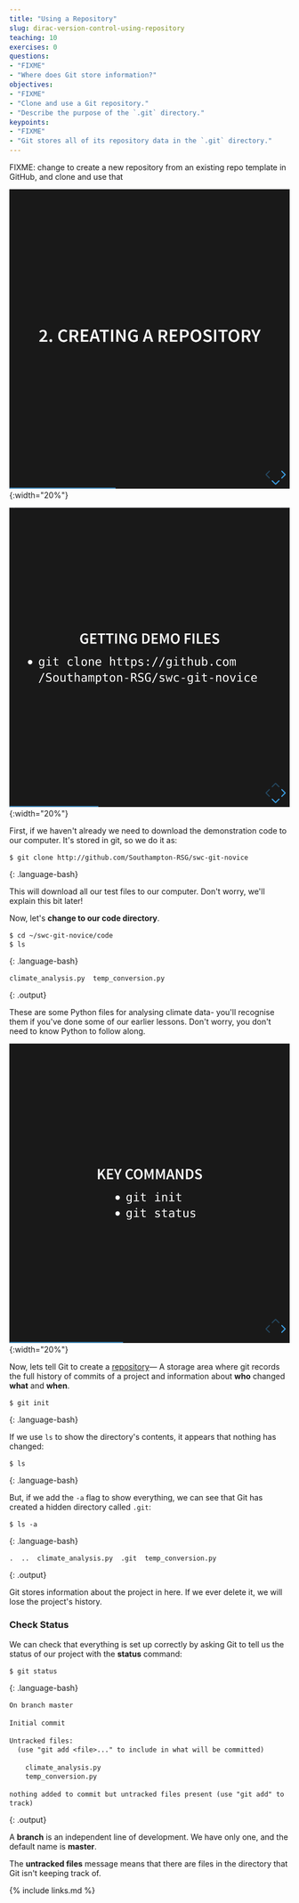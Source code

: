 ```yaml
---
title: "Using a Repository"
slug: dirac-version-control-using-repository
teaching: 10
exercises: 0
questions:
- "FIXME"
- "Where does Git store information?"
objectives:
- "FIXME"
- "Clone and use a Git repository."
- "Describe the purpose of the `.git` directory."
keypoints:
- "FIXME"
- "Git stores all of its repository data in the `.git` directory."
---
```


FIXME: change to create a new repository from an existing repo template in GitHub, and clone and use that

![Introduction](../fig/slides/03-create/0_introduction.png){:width="20%"}


![Downloading files](../fig/slides/03-create/1_demo_files.png){:width="20%"}

First, if we haven't already we need to download the demonstration code to our computer. It's stored in git, so we do it as:

~~~
$ git clone http://github.com/Southampton-RSG/swc-git-novice
~~~
{: .language-bash}


This will download all our test files to our computer. Don't worry, we'll explain this bit later!


Now, let's **change to our code directory**.

~~~
$ cd ~/swc-git-novice/code
$ ls
~~~
{: .language-bash}

~~~
climate_analysis.py  temp_conversion.py
~~~
{: .output}

These are some Python files for analysing climate data-
you'll recognise them if you've done some of our earlier lessons.
Don't worry, you don't need to know Python to follow along.

![Creating a Repository](../fig/slides/03-create/2_key.png){:width="20%"}

Now, lets tell Git to create a [repository](reference.html#repository)&mdash; A storage area where git records the full history of commits of a project and information about **who** changed **what** and **when**.

~~~
$ git init
~~~
{: .language-bash}

If we use `ls` to show the directory's contents,
it appears that nothing has changed:

~~~
$ ls
~~~
{: .language-bash}



But, if we add the `-a` flag to show everything,
we can see that Git has created a hidden directory called `.git`:

~~~
$ ls -a
~~~
{: .language-bash}

~~~
.  ..  climate_analysis.py  .git  temp_conversion.py
~~~
{: .output}

Git stores information about the project in here.
If we ever delete it,
we will lose the project's history.

### Check Status

We can check that everything is set up correctly
by asking Git to tell us the status of our project with the **status** command:

~~~
$ git status
~~~
{: .language-bash}

~~~
On branch master

Initial commit

Untracked files:
  (use "git add <file>..." to include in what will be committed)

	climate_analysis.py
	temp_conversion.py

nothing added to commit but untracked files present (use "git add" to track)
~~~
{: .output}

A **branch** is an independent line of development.  We have only one, and the default name is **master**.

The **untracked files** message means that there are files in the directory
that Git isn't keeping track of.

{% include links.md %}
